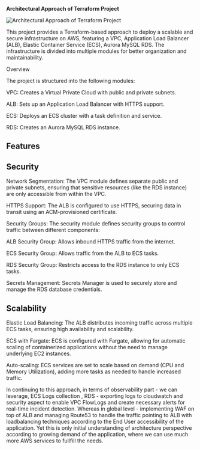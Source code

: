 **Architectural Approach of Terraform Project**

![Architectural Approach of Terraform Project](https://github.com/user-attachments/assets/af1c4462-1d12-4d2e-aa8e-2b03b4e10612)



This project provides a Terraform-based approach to deploy a scalable and secure infrastructure on AWS, featuring a VPC, Application Load Balancer (ALB), Elastic Container Service (ECS), Aurora MySQL RDS. The infrastructure is divided into multiple modules for better organization and maintainability. 

Overview


The project is structured into the following modules:

VPC: Creates a Virtual Private Cloud with public and private subnets.

ALB: Sets up an Application Load Balancer with HTTPS support.

ECS: Deploys an ECS cluster with a task definition and service.

RDS: Creates an Aurora MySQL RDS instance.

Features
------------

Security
--------

Network Segmentation: The VPC module defines separate public and private subnets, ensuring that sensitive resources (like the RDS instance) are only accessible from within the VPC.

HTTPS Support: The ALB is configured to use HTTPS, securing data in transit using an ACM-provisioned certificate.

Security Groups: The security module defines security groups to control traffic between different components:

ALB Security Group: Allows inbound HTTPS traffic from the internet.

ECS Security Group: Allows traffic from the ALB to ECS tasks.

RDS Security Group: Restricts access to the RDS instance to only ECS tasks.

Secrets Management: Secrets Manager is used to securely store and manage the RDS database credentials.


Scalability
--------------

Elastic Load Balancing: The ALB distributes incoming traffic across multiple ECS tasks, ensuring high availability and scalability.

ECS with Fargate: ECS is configured with Fargate, allowing for automatic scaling of containerized applications without the need to manage underlying EC2 instances.

Auto-scaling: ECS services are set to scale based on demand (CPU and Memory Utilization), adding more tasks as needed to handle increased traffic.


In continuing to this approach, in terms of observability part - we can leverage, ECS Logs collection , RDS - exporting logs to cloudwatch and security aspect to enable VPC FlowLogs and create necessary alerts for real-time incident detection. Whereas in global level - implementing WAF on top of ALB and managing Route53 to handle the traffic pointing to ALB with loadbalancing techniques according to the End User accessibility of the application. Yet this is only initial understanding of architecture perspective 
according to growing demand of the application, where we can use much more AWS services to fullfill the needs.
